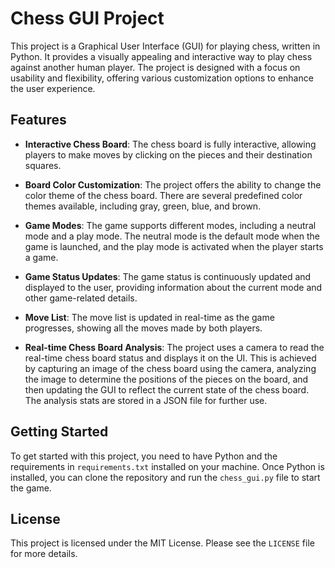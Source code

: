 # Chess GUI Project

This project is a Graphical User Interface (GUI) for playing chess, written in Python. It provides a visually appealing and interactive way to play chess against another human player. The project is designed with a focus on usability and flexibility, offering various customization options to enhance the user experience.

## Features

- **Interactive Chess Board**: The chess board is fully interactive, allowing players to make moves by clicking on the pieces and their destination squares.

- **Board Color Customization**: The project offers the ability to change the color theme of the chess board. There are several predefined color themes available, including gray, green, blue, and brown.

- **Game Modes**: The game supports different modes, including a neutral mode and a play mode. The neutral mode is the default mode when the game is launched, and the play mode is activated when the player starts a game.

- **Game Status Updates**: The game status is continuously updated and displayed to the user, providing information about the current mode and other game-related details.

- **Move List**: The move list is updated in real-time as the game progresses, showing all the moves made by both players.

- **Real-time Chess Board Analysis**: The project uses a camera to read the real-time chess board status and displays it on the UI. This is achieved by capturing an image of the chess board using the camera, analyzing the image to determine the positions of the pieces on the board, and then updating the GUI to reflect the current state of the chess board. The analysis stats are stored in a JSON file for further use.

## Getting Started

To get started with this project, you need to have Python and the requirements in `requirements.txt` installed on your machine. Once Python is installed, you can clone the repository and run the `chess_gui.py` file to start the game.

## License

This project is licensed under the MIT License. Please see the `LICENSE` file for more details.
